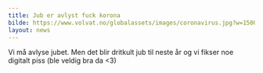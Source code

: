 ```yaml
---
title: Jub er avlyst fuck korona
bilde: https://www.volvat.no/globalassets/images/coronavirus.jpg?w=1500&h=1000&mode=&scale=&anchor=
layout: news
---
```

Vi må avlyse jubet. Men det blir dritkult jub til neste år og vi fikser noe digitalt piss (ble veldig bra da <3)